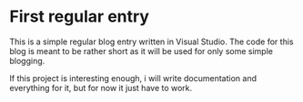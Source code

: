 # First regular entry

This is a simple regular blog entry written in Visual Studio.
The code for this blog is meant to be rather short as it 
will be used for only some simple blogging.

If this project is interesting enough, i will write documentation
and everything for it, but for now it just have to work.